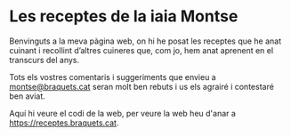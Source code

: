 # Les receptes de la iaia Montse

Benvinguts a la meva pàgina web, on hi he posat les receptes que he anat cuinant i recollint d’altres cuineres que, com jo, hem anat aprenent en el transcurs del anys.

Tots els vostres comentaris i suggeriments que envieu a <a href="mailto: montse@braquets.cat">montse@braquets.cat</a> seran molt ben rebuts i us els agrairé i contestaré ben aviat.

Aquí hi veure el codi de la web, per veure la web heu d'anar a <a href="https://receptes.braquets.cat/" target="_blank">https://receptes.braquets.cat</a>.
